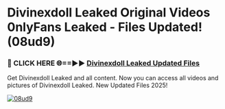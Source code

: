 # Divinexdoll Leaked Original Videos 0nlyFans Leaked - Files Updated! (08ud9)

<h3>🔴 CLICK HERE 🌐==►► <a href="https://tinyurl.com/ehrbuxhb" rel="nofollow">Divinexdoll Leaked Updated Files</a></h3>

Get Divinexdoll Leaked and all content. Now you can access all videos and pictures of Divinexdoll Leaked. New Updated Files 2025!

[![08ud9](https://i.imgur.com/lVYEuWS.gif)](https://tinyurl.com/ehrbuxhb)

